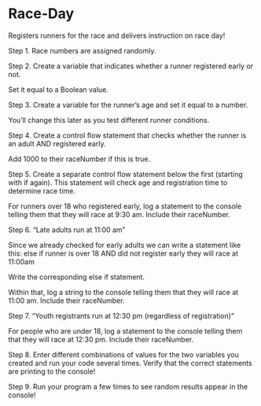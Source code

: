 # Race-Day
Registers runners for the race and delivers instruction on race day!

Step 1.
Race numbers are assigned randomly. 

Step 2.
Create a variable that indicates whether a runner registered early or not.

Set it equal to a Boolean value. 

Step 3.
Create a variable for the runner’s age and set it equal to a number.

You’ll change this later as you test different runner conditions.

Step 4.
Create a control flow statement that checks whether the runner is an adult AND registered early.

Add 1000 to their raceNumber if this is true.

Step 5.
Create a separate control flow statement below the first (starting with if again). This statement will check age and registration time to determine race time.

For runners over 18 who registered early, log a statement to the console telling them that they will race at 9:30 am. Include their raceNumber.

Step 6.
“Late adults run at 11:00 am”

Since we already checked for early adults we can write a statement like this: else if runner is over 18 AND did not register early they will race at 11:00am

Write the corresponding else if statement.

Within that, log a string to the console telling them that they will race at 11:00 am. Include their raceNumber.

Step 7.
“Youth registrants run at 12:30 pm (regardless of registration)”

For people who are under 18, log a statement to the console telling them that they will race at 12:30 pm. Include their raceNumber.

Step 8.
Enter different combinations of values for the two variables you created and run your code several times. Verify that the correct statements are printing to the console!

Step 9.
Run your program a few times to see random results appear in the console!

